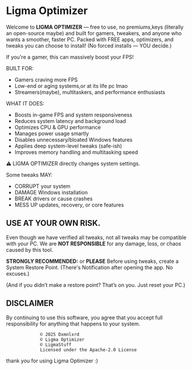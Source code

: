 # Ligma Optimizer

Welcome to **LIGMA OPTIMIZER** — free to use, no premiums,keys (literally an open-source maybe) and built for gamers, tweakers, and anyone who wants a smoother, faster PC.
Packed with FREE apps, optimizers, and tweaks you can choose to install!
(No forced installs — YOU decide.) 

If you're a gamer, this can massively boost your FPS!

BUILT FOR:
- Gamers craving more FPS
- Low-end or aging systems,or at its life pc lmao
- Streamers(maybe), multitaskers, and performance enthusiasts

WHAT IT DOES:
- Boosts in-game FPS and system responsiveness
- Reduces system latency and background load
- Optimizes CPU & GPU performance
- Manages power usage smartly
- Disables unnecessary/bloated Windows features
- Applies deep system-level tweaks (safe-ish)
- Improves memory handling and multitasking speed

⚠️ LIGMA OPTIMIZER directly changes system settings.

Some tweaks MAY:
- CORRUPT your system
- DAMAGE Windows installation
- BREAK drivers or cause crashes
- MESS UP updates, recovery, or core features

## USE AT YOUR OWN RISK.
Even though we have verified all tweaks, not all tweaks may be compatible with your PC. 
We are **NOT RESPONSIBLE** for any damage, loss, or chaos caused by this tool.

**STRONGLY RECOMMENDED:** or **PLEASE**
Before using tweaks, create a System Restore Point.
(There's Notification after opening the app. No excuses.)

(And if you didn’t make a restore point? That’s on you. Just reset your PC.)


## DISCLAIMER

By continuing to use this software, you agree that you accept full responsibility
for anything that happens to your system.

                 © 2025 Dxmnlxrd
                 © Ligma Optimizer
                 © LigmaStuff
                 Licensed under the Apache-2.0 License
                 
thank you for using Ligma Optimizer :)

